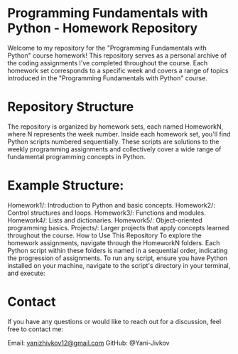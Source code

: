 # Programming Fundamentals with Python - Homework Repository

Welcome to my repository for the "Programming Fundamentals with Python" course homework! This repository serves as a personal archive of the coding assignments I've completed throughout the course. Each homework set corresponds to a specific week and covers a range of topics introduced in the "Programming Fundamentals with Python" course.

# Repository Structure

The repository is organized by homework sets, each named HomeworkN, where N represents the week number. Inside each homework set, you'll find Python scripts numbered sequentially. These scripts are solutions to the weekly programming assignments and collectively cover a wide range of fundamental programming concepts in Python.

# Example Structure:

Homework1/: Introduction to Python and basic concepts.
Homework2/: Control structures and loops.
Homework3/: Functions and modules.
Homework4/: Lists and dictionaries.
Homework5/: Object-oriented programming basics.
Projects/: Larger projects that apply concepts learned throughout the course.
How to Use This Repository
To explore the homework assignments, navigate through the HomeworkN folders. Each Python script within these folders is named in a sequential order, indicating the progression of assignments. To run any script, ensure you have Python installed on your machine, navigate to the script's directory in your terminal, and execute:

# Contact

If you have any questions or would like to reach out for a discussion, feel free to contact me:

Email: yanizhivkov12@gmail.com
GitHub: @Yani-Jivkov
